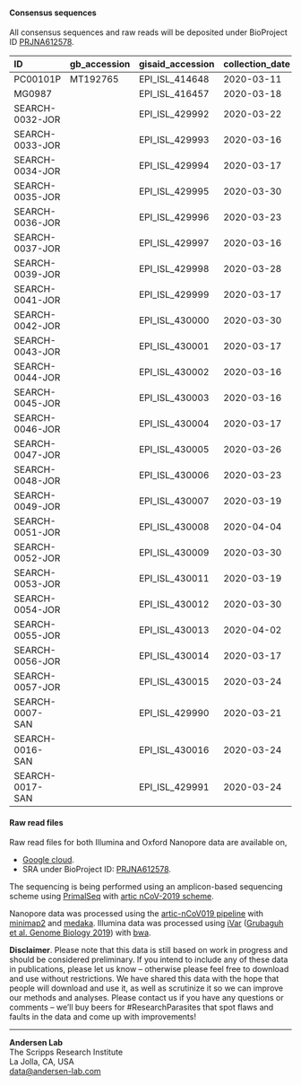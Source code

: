 #### Consensus sequences

All consensus sequences and raw reads will be deposited under BioProject ID [PRJNA612578](https://www.ncbi.nlm.nih.gov/bioproject/612578).

|ID|gb\_accession|gisaid\_accession|collection\_date|location|percent\_coverage\_cds|avg\_depth|
|:---|:---|:---|:---|:---|:---|:---|
|PC00101P|MT192765|EPI\_ISL\_414648|2020-03-11|San Diego|99.7525|3516.14|
|MG0987||EPI\_ISL\_416457|2020-03-18|San Diego|99.5954|2465.6|
|SEARCH-0032-JOR||EPI\_ISL\_429992|2020-03-22|Jordan/Amman|99.77|60606.1|
|SEARCH-0033-JOR||EPI\_ISL\_429993|2020-03-16|Jordan/Amman|100|44936.5|
|SEARCH-0034-JOR||EPI\_ISL\_429994|2020-03-17|Jordan/Amman|100|35560.2|
|SEARCH-0035-JOR||EPI\_ISL\_429995|2020-03-30|Jordan/Amman|99.3|48715.3|
|SEARCH-0036-JOR||EPI\_ISL\_429996|2020-03-23|Jordan/Amman|100|32210.1|
|SEARCH-0037-JOR||EPI\_ISL\_429997|2020-03-16|Jordan/Amman|100|52690.4|
|SEARCH-0039-JOR||EPI\_ISL\_429998|2020-03-28|Jordan/Amman|100|64812.1|
|SEARCH-0041-JOR||EPI\_ISL\_429999|2020-03-17|Jordan/Amman|100|38163|
|SEARCH-0042-JOR||EPI\_ISL\_430000|2020-03-30|Jordan/Amman|100|54223.6|
|SEARCH-0043-JOR||EPI\_ISL\_430001|2020-03-17|Jordan/Amman|100|40737.6|
|SEARCH-0044-JOR||EPI\_ISL\_430002|2020-03-16|Jordan/Amman|100|53799.2|
|SEARCH-0045-JOR||EPI\_ISL\_430003|2020-03-16|Jordan/Amman|100|79270.1|
|SEARCH-0046-JOR||EPI\_ISL\_430004|2020-03-17|Jordan/Amman|100|58760.2|
|SEARCH-0047-JOR||EPI\_ISL\_430005|2020-03-26|Jordan/Amman|100|73368.1|
|SEARCH-0048-JOR||EPI\_ISL\_430006|2020-03-23|Jordan/Amman|100|42566|
|SEARCH-0049-JOR||EPI\_ISL\_430007|2020-03-19|Jordan/Amman|100|47203.2|
|SEARCH-0051-JOR||EPI\_ISL\_430008|2020-04-04|Jordan/Amman|97.98|55629.6|
|SEARCH-0052-JOR||EPI\_ISL\_430009|2020-03-30|Jordan/Irbid|100|29390.3|
|SEARCH-0053-JOR||EPI\_ISL\_430011|2020-03-19|Jordan/Amman|100|65439.2|
|SEARCH-0054-JOR||EPI\_ISL\_430012|2020-03-30|Jordan/Irbid|99.99|67262.4|
|SEARCH-0055-JOR||EPI\_ISL\_430013|2020-04-02|Jordan/Amman|96|67329.1|
|SEARCH-0056-JOR||EPI\_ISL\_430014|2020-03-17|Jordan/Amman|100|40156.9|
|SEARCH-0057-JOR||EPI\_ISL\_430015|2020-03-24|Jordan/Amman|100|33430.4|
|SEARCH-0007-SAN||EPI\_ISL\_429990|2020-03-21|San Diego|100|6215.17|
|SEARCH-0016-SAN||EPI\_ISL\_430016|2020-03-24|San Diego|100|6440.67|
|SEARCH-0017-SAN||EPI\_ISL\_429991|2020-03-24|San Diego|100|4947.09|

#### Raw read files

Raw read files for both Illumina and Oxford Nanopore data are available on, 

* [Google cloud](https://console.cloud.google.com/storage/browser/andersen-lab_hcov-19-genomics).
* SRA under BioProject ID: [PRJNA612578](https://www.ncbi.nlm.nih.gov/bioproject/612578).

The sequencing is being performed using an amplicon-based sequencing scheme using [PrimalSeq](https://www.nature.com/articles/nprot.2017.066) with [artic nCoV-2019 scheme](https://github.com/artic-network/artic-ncov2019/tree/master/primer_schemes/nCoV-2019). 

Nanopore data was processed using the [artic-nCoV019 pipeline](https://github.com/artic-network/artic-ncov2019) with [minimap2](https://github.com/lh3/minimap2) and [medaka](https://github.com/nanoporetech/medaka).
Illumina data was processed using [iVar](https://github.com/andersen-lab/ivar) ([Grubaguh et al. Genome Biology 2019](https://genomebiology.biomedcentral.com/articles/10.1186/s13059-018-1618-7)) with [bwa](https://github.com/lh3/bwa).

**Disclaimer**. Please note that this data is still based on work in progress and should be considered preliminary. If you intend to include any of these data in publications, please let us know – otherwise please feel free to download and use without restrictions. We have shared this data with the hope that people will download and use it, as well as scrutinize it so we can improve our methods and analyses. Please contact us if you have any questions or comments – we’ll buy beers for #ResearchParasites that spot flaws and faults in the data and come up with improvements!

---
**Andersen Lab**  
The Scripps Research Institute  
La Jolla, CA, USA  
[data@andersen-lab.com](mailto:data@andersen-lab.com)
